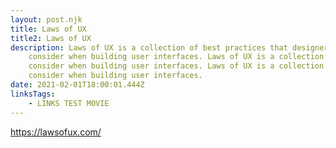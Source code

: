 ```yaml
---
layout: post.njk
title: Laws of UX
title2: Laws of UX
description: Laws of UX is a collection of best practices that designers can
    consider when building user interfaces. Laws of UX is a collection of best practices that designers can
    consider when building user interfaces. Laws of UX is a collection of best practices that designers can
    consider when building user interfaces.
date: 2021-02-01T18:00:01.444Z
linksTags:
    - LINKS TEST MOVIE
---
```


https://lawsofux.com/
